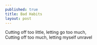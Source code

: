 ```yaml
---
published: true
title: Bad Habits
layout: post
---
```

Cutting off too little, letting go too much,
<br/>
Cutting off too much, letting myself unravel